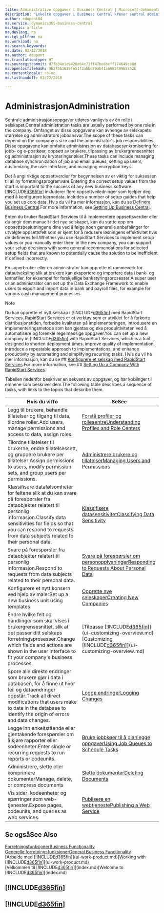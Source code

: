 ```yaml
---
title: Administrative oppgaver i Business Central | Microsoft-dokumentasjon
description: "Enkelte oppgaver i Business Central krever sentral administrasjon og oppsett. Se hva de er, og finn ut hva som må gjøres."
author: edupont04
ms.service: dynamics365-business-central
ms.topic: article
ms.devlang: na
ms.tgt_pltfrm: na
ms.workload: na
ms.search.keywords: 
ms.date: 03/12/2018
ms.author: edupont
ms.translationtype: HT
ms.sourcegitcommit: d7fb34e1c9428a64c71ff47be8bcff174649c00d
ms.openlocfilehash: 9b3f5b1639fe51f3abbd79ab41a6682499b5752b
ms.contentlocale: nb-no
ms.lasthandoff: 03/22/2018

---
```

# <a name="administration"></a><span data-ttu-id="82873-104">Administrasjon</span><span class="sxs-lookup"><span data-stu-id="82873-104">Administration</span></span>
<span data-ttu-id="82873-105">Sentrale administrasjonsoppgaver utføres vanligvis av én rolle i selskapet.</span><span class="sxs-lookup"><span data-stu-id="82873-105">Central administration tasks are usually performed by one role in the company.</span></span> <span data-ttu-id="82873-106">Omfanget av disse oppgavene kan avhenge av selskapets størrelse og administrators jobbansvar.</span><span class="sxs-lookup"><span data-stu-id="82873-106">The scope of these tasks can depend on the company's size and the administrator's job responsibilities.</span></span> <span data-ttu-id="82873-107">Disse oppgavene kan omfatte administrasjon av databasesynkronisering for jobb- og e-postkøer, oppsett av brukere, tilpassing av brukergrensesnittet og administrasjon av krypteringsnøkler.</span><span class="sxs-lookup"><span data-stu-id="82873-107">These tasks can include managing database synchronization of job and email queues, setting up users, customizing the user interface, and managing encryption keys.</span></span>  

<span data-ttu-id="82873-108">Det å angi riktige oppsettverdier for begynnelsen av er viktig for suksessen til all ny forretningsprogramvare.</span><span class="sxs-lookup"><span data-stu-id="82873-108">Entering the correct setup values from the start is important to the success of any new business software.</span></span> [!INCLUDE[d365fin](includes/d365fin_md.md)]<span data-ttu-id="82873-109"> inkluderer flere oppsettveiledninger som hjelper deg med å konfigurere kjernedata.</span><span class="sxs-lookup"><span data-stu-id="82873-109"> includes a number of setup guides that help you set up core data.</span></span> <span data-ttu-id="82873-110">Hvis du vil ha mer informasjon, kan du se [Definere Business Central](setup.md).</span><span class="sxs-lookup"><span data-stu-id="82873-110">For more information, see [Setting Up Business Central](setup.md).</span></span>

<span data-ttu-id="82873-111">Enten du bruker RapidStart Services til å implementere oppsettsverdier eller du angir dem manuelt i det nye selskapet, kan du støtte opp om oppsettsbeslutningene dine ved å følge noen generelle anbefalinger for utvalgte oppsettsfelt som er kjent for å redusere løsningens effektivitet hvis de defineres feil.</span><span class="sxs-lookup"><span data-stu-id="82873-111">Whether you use RapidStart Services to implement setup values or you manually enter them in the new company, you can support your setup decisions with some general recommendations for selected setup fields that are known to potentially cause the solution to be inefficient if defined incorrectly.</span></span>  

<span data-ttu-id="82873-112">En superbruker eller en administrator kan opprette et rammeverk for datautveksling slik at brukere kan eksportere og importere data i bank- og lønnsfiler, for eksempel for forskjellige bankstyringsprosesser.</span><span class="sxs-lookup"><span data-stu-id="82873-112">A super user or an administrator can set up the Data Exchange Framework to enable users to export and import data in bank and payroll files, for example for various cash management processes.</span></span>

> [!NOTE]
> <span data-ttu-id="82873-113">Du kan opprette et nytt selskap i [!INCLUDE[d365fin](includes/d365fin_md.md)] med RapidStart Services. RapidStart Services er et verktøy som er utviklet for å forkorte distribusjonstiden, forbedre kvaliteten på implementeringen, introdusere en implementeringsmetode som kan gjentas og øke produktiviteten ved å automatisere og forenkle regelmessige oppgaver.</span><span class="sxs-lookup"><span data-stu-id="82873-113">You can set up a new company in [!INCLUDE[d365fin](includes/d365fin_md.md)] with RapidStart Services, which is a tool designed to shorten deployment times, improve quality of implementation, introduce a repeatable approach to implementations, and enhance productivity by automating and simplifying recurring tasks.</span></span> <span data-ttu-id="82873-114">Hvis du vil ha mer informasjon, kan du se ## [Konfigurere et selskap med RapidStart Services](admin-set-up-a-company-with-rapidstart.md).</span><span class="sxs-lookup"><span data-stu-id="82873-114">For more information, see ## [Setting Up a Company With RapidStart Services](admin-set-up-a-company-with-rapidstart.md).</span></span>

<span data-ttu-id="82873-115">Tabellen nedenfor beskriver en sekvens av oppgaver, og har koblinger til emnene som beskriver dem.</span><span class="sxs-lookup"><span data-stu-id="82873-115">The following table describes a sequence of tasks, with links to the topics that describe them.</span></span>   

|<span data-ttu-id="82873-116">**Hvis du vil**</span><span class="sxs-lookup"><span data-stu-id="82873-116">**To**</span></span>|<span data-ttu-id="82873-117">**Se**</span><span class="sxs-lookup"><span data-stu-id="82873-117">**See**</span></span>|  
|------------|-------------|  
|<span data-ttu-id="82873-118">Legg til brukere, behandle tillatelser og tilgang til data, tilordne roller.</span><span class="sxs-lookup"><span data-stu-id="82873-118">Add users, manage permissions and access to data, assign roles.</span></span>|[<span data-ttu-id="82873-119">Forstå profiler og rollesentre</span><span class="sxs-lookup"><span data-stu-id="82873-119">Understanding Profiles and Role Centers</span></span>](admin-users-profiles-roles.md)|  
|<span data-ttu-id="82873-120">Tilordne tillatelser til brukerne, endre tillatelsessett, og gruppere brukere per tillatelser.</span><span class="sxs-lookup"><span data-stu-id="82873-120">Assign permissions to users, modify permission sets, and group users per permissions.</span></span>|[<span data-ttu-id="82873-121">Administrere brukere og tillatelser</span><span class="sxs-lookup"><span data-stu-id="82873-121">Managing Users and Permissions</span></span>](ui-how-users-permissions.md)|
|<span data-ttu-id="82873-122">Klassifisere datafølsomheter for feltene slik at du kan svare på forespørsler fra dataobjekter relatert til personlig informasjon.</span><span class="sxs-lookup"><span data-stu-id="82873-122">Classify data sensitivities for fields so that you can respond to requests from data subjects related to their personal data.</span></span>|[<span data-ttu-id="82873-123">Klassifisere datasensitivitet</span><span class="sxs-lookup"><span data-stu-id="82873-123">Classifying Data Sensitivity</span></span>](admin-classifying-data-sensitivity.md)|
|<span data-ttu-id="82873-124">Svare på forespørsler fra dataobjekter relatert til personlig informasjon.</span><span class="sxs-lookup"><span data-stu-id="82873-124">Respond to requests from data subjects related to their personal data.</span></span>|[<span data-ttu-id="82873-125">Svare på forespørsler om personopplysninger</span><span class="sxs-lookup"><span data-stu-id="82873-125">Responding to Requests About Personal Data</span></span>](admin-responding-to-requests-about-personal-data.md)|
|<span data-ttu-id="82873-126">Konfigurere et nytt konsern ved hjelp av maler</span><span class="sxs-lookup"><span data-stu-id="82873-126">Set up a new business unit using templates</span></span>|[<span data-ttu-id="82873-127">Opprette nye seleskaper</span><span class="sxs-lookup"><span data-stu-id="82873-127">Creating New Companies</span></span>](about-new-company.md)|
|<span data-ttu-id="82873-128">Endre hvilke felt og handlinger som skal vises i brukergrensesnittet, slik at det passer ditt selskaps forretningsprosesser.</span><span class="sxs-lookup"><span data-stu-id="82873-128">Change which fields and actions are shown in the user interface to fit your company's business processes.</span></span> |<span data-ttu-id="82873-129">[Tilpasse [!INCLUDE[d365fin](includes/d365fin_md.md)]](ui-customizing-overview.md)</span><span class="sxs-lookup"><span data-stu-id="82873-129">[Customizing [!INCLUDE[d365fin](includes/d365fin_md.md)]](ui-customizing-overview.md)</span></span> |
|<span data-ttu-id="82873-130">Spore alle direkte endringer som brukere gjør i data i databasen, for å finne ut hvor feil og dataendringer oppstår.</span><span class="sxs-lookup"><span data-stu-id="82873-130">Track all direct modifications that users make to data in the database to identify the origin of errors and data changes.</span></span>|[<span data-ttu-id="82873-131">Logge endringer</span><span class="sxs-lookup"><span data-stu-id="82873-131">Logging Changes</span></span>](across-log-changes.md)|  
|<span data-ttu-id="82873-132">Legge inn enkeltstående eller gjentakende forespørsler om å kjøre rapporter eller kodeenheter.</span><span class="sxs-lookup"><span data-stu-id="82873-132">Enter single or recurring requests to run reports or codeunits.</span></span>|[<span data-ttu-id="82873-133">Bruke jobbkøer til å planlegge oppgaver</span><span class="sxs-lookup"><span data-stu-id="82873-133">Using Job Queues to Schedule Tasks</span></span>](admin-job-queues-schedule-tasks.md)|  
|<span data-ttu-id="82873-134">Administrere, slette eller komprimere dokumenter</span><span class="sxs-lookup"><span data-stu-id="82873-134">Manage, delete, or compress documents</span></span>|[<span data-ttu-id="82873-135">Slette dokumenter</span><span class="sxs-lookup"><span data-stu-id="82873-135">Deleting Documents</span></span>](admin-manage-documents.md)|  
|<span data-ttu-id="82873-136">Vis sider, kodeenheter og spørringer som web-tjenester.</span><span class="sxs-lookup"><span data-stu-id="82873-136">Expose pages, codeunits, and queries as web services.</span></span>|[<span data-ttu-id="82873-137">Publisere en webtjeneste</span><span class="sxs-lookup"><span data-stu-id="82873-137">Publishing a Web Service</span></span>](across-how-publish-web-service.md)|

## <a name="see-also"></a><span data-ttu-id="82873-138">Se også</span><span class="sxs-lookup"><span data-stu-id="82873-138">See Also</span></span>
[<span data-ttu-id="82873-139">Forretningsfunksjoner</span><span class="sxs-lookup"><span data-stu-id="82873-139">Business Functionality</span></span>](across-business-functionality.md)  
[<span data-ttu-id="82873-140">Generelle forretningsfunksjoner</span><span class="sxs-lookup"><span data-stu-id="82873-140">General Business Functionality</span></span>](ui-across-business-areas.md)  
<span data-ttu-id="82873-141">[Arbeide med [!INCLUDE[d365fin](includes/d365fin_md.md)]](ui-work-product.md)</span><span class="sxs-lookup"><span data-stu-id="82873-141">[Working with [!INCLUDE[d365fin](includes/d365fin_md.md)]](ui-work-product.md)</span></span>  
<span data-ttu-id="82873-142">[Velkommen til [!INCLUDE[d365fin](includes/d365fin_md.md)]](index.md)</span><span class="sxs-lookup"><span data-stu-id="82873-142">[Welcome to [!INCLUDE[d365fin](includes/d365fin_md.md)]](index.md)</span></span>  

## [!INCLUDE[d365fin](includes/free_trial_md.md)]  
## [!INCLUDE[d365fin](includes/training_link_md.md)]

